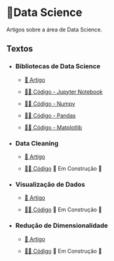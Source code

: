 # 📂Data Science

Artigos sobre a área de Data Science.

## Textos

- ### Bibliotecas de Data Science
  - [📑 Artigo](https://medium.com/turing-talks/turing-talks-6-data-science-libraries-6c2599838b3e)

  - [👩‍💻 Código - Jupyter Notebook](bibliotecas-data-science-jupyter-notebook.ipynb)
  - [👩‍💻 Código - Numpy](bibliotecas-data-science-numpy.ipynb)
  - [👩‍💻 Código - Pandas](bibliotecas-data-science-pandas.ipynb)
  - [👩‍💻 Código - Matplotlib](bibliotecas-data-science-matplotlib.ipynb)

- ### Data Cleaning
  - [📑 Artigo](https://medium.com/turing-talks/turing-talks-7-data-cleaning-c770969dd935)

  - [👩‍💻 Código]() 🚧 Em Construção 🚧

- ### Visualização de Dados
  - [📑 Artigo](https://medium.com/turing-talks/turing-talks-9-visualiza%C3%A7%C3%A3o-de-dados-93df670d479) 

  - [👩‍💻 Código]() 🚧 Em Construção 🚧

- ### Redução de Dimensionalidade
  - [📑 Artigo](https://medium.com/turing-talks/aprendizado-n%C3%A3o-supervisionado-redu%C3%A7%C3%A3o-de-dimensionalidade-479ecfc464ea)

  - [👩‍💻 Código]() 🚧 Em Construção 🚧